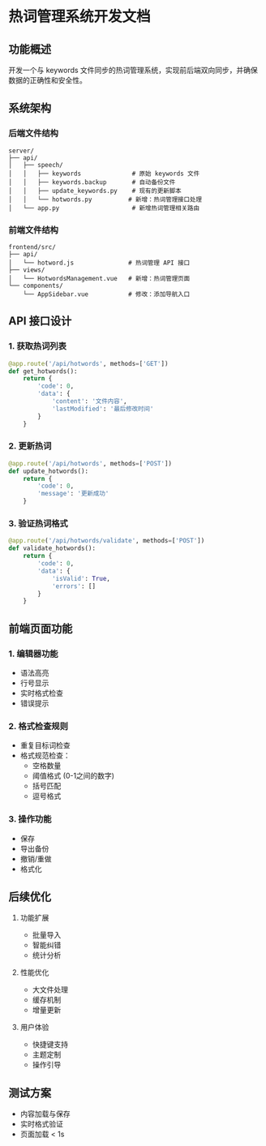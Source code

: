 # 热词管理系统开发文档

## 功能概述

开发一个与 keywords 文件同步的热词管理系统，实现前后端双向同步，并确保数据的正确性和安全性。

## 系统架构

### 后端文件结构

```
server/
├── api/
│   ├── speech/
│   │   ├── keywords              # 原始 keywords 文件
│   │   ├── keywords.backup       # 自动备份文件
│   │   ├── update_keywords.py    # 现有的更新脚本
│   │   └── hotwords.py          # 新增：热词管理接口处理
│   └── app.py                    # 新增热词管理相关路由
```

### 前端文件结构

```
frontend/src/
├── api/
│   └── hotword.js               # 热词管理 API 接口
├── views/
│   └── HotwordsManagement.vue   # 新增：热词管理页面
└── components/
    └── AppSidebar.vue           # 修改：添加导航入口
```

## API 接口设计

### 1. 获取热词列表

```python
@app.route('/api/hotwords', methods=['GET'])
def get_hotwords():
    return {
        'code': 0,
        'data': {
            'content': '文件内容',
            'lastModified': '最后修改时间'
        }
    }
```

### 2. 更新热词

```python
@app.route('/api/hotwords', methods=['POST'])
def update_hotwords():
    return {
        'code': 0,
        'message': '更新成功'
    }
```

### 3. 验证热词格式

```python
@app.route('/api/hotwords/validate', methods=['POST'])
def validate_hotwords():
    return {
        'code': 0,
        'data': {
            'isValid': True,
            'errors': []
        }
    }
```

## 前端页面功能

### 1. 编辑器功能

- 语法高亮
- 行号显示
- 实时格式检查
- 错误提示

### 2. 格式检查规则

- 重复目标词检查
- 格式规范检查：
  - 空格数量
  - 阈值格式 (0-1之间的数字)
  - 括号匹配
  - 逗号格式

### 3. 操作功能

- 保存
- 导出备份
- 撤销/重做
- 格式化


## 后续优化

1. 功能扩展

   - 批量导入
   - 智能纠错
   - 统计分析
2. 性能优化

   - 大文件处理
   - 缓存机制
   - 增量更新
3. 用户体验

   - 快捷键支持
   - 主题定制
   - 操作引导


## 测试方案

- 内容加载与保存
- 实时格式验证
- 页面加载 < 1s

